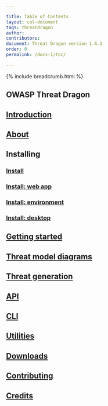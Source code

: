```yaml
---

title: Table of Contents
layout: col-document
tags: threatdragon
author:
contributors:
document: Threat Dragon version 1.6.1
order: 0
permalink: /docs-1/toc/

---
```


{% include breadcrumb.html %}
## OWASP Threat Dragon

## [Introduction](introduction.md)

## [About](about.md)

## Installing

### [Install](install/install.md)

### [Install: web app](install/install-webapp.md)

### [Install: environment](install/setup-env.md)

### [Install: desktop](install/install-desktop.md)

## [Getting started](getting-started.md)

## [Threat model diagrams](threat-model-diagrams.md)

## [Threat generation](threat-generation.md)

## [API](api.md)

## [CLI](cli.md)

## [Utilities](utilities.md)

## [Downloads](downloads.md)

## [Contributing](contributing.md)

## [Credits](credits.md)
